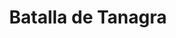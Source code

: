 ﻿---
title: "Batalla de Tanagra"
permalink: periodes_33.html
layout: periode
dataInici: -457
sidebar: periodes
pares:
  - id: 32
    title: "Primera guerra del Peloponeso"
    dataInici: "(-460)"
    dataFi: "(-445)"

fills:
jocsPrincipals:
jocsEscenaris:
jocsEpoca:
  - title: "Hoplite"
    bggId: 145975
    escenari: "Tanagra"

jocsEpocaEscenaris:
---
